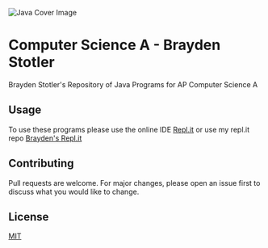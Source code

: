 ![Java Cover Image](https://cdn.cultofmac.com/wp-content/uploads/2017/04/CoM-Pay-What-You-Want-Learn-to-Code-2017-Bundle-780x390.jpg)
# Computer Science A - Brayden Stotler

Brayden Stotler's Repository of Java Programs for AP Computer Science A
## Usage
To use these programs please use the online IDE  [Repl.it](https://repl.it)  or use my repl.it repo [Brayden's Repl.it](https://repl.it/@BraydenStotler1)

## Contributing
Pull requests are welcome. For major changes, please open an issue first to discuss what you would like to change.

## License
[MIT](https://choosealicense.com/licenses/mit/)
